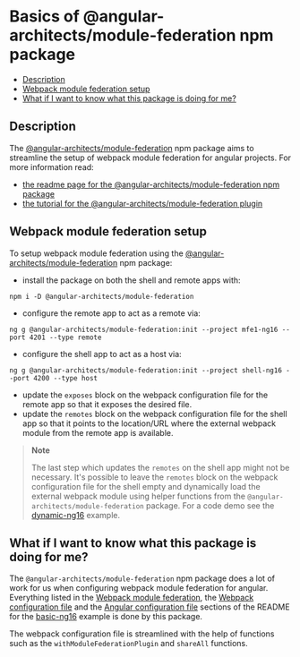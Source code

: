 # Basics of @angular-architects/module-federation npm package

- [Description](#description)
- [Webpack module federation setup](#webpack-module-federation-setup)
- [What if I want to know what this package is doing for me?](#what-if-i-want-to-know-what-this-package-is-doing-for-me)

## Description

The [@angular-architects/module-federation](https://www.npmjs.com/package/@angular-architects/module-federation) npm package aims to streamline the setup of webpack module federation for angular projects. For more information read:
- [the readme page for the @angular-architects/module-federation npm package](https://www.npmjs.com/package/@angular-architects/module-federation?activeTab=readme)
- [the tutorial for the @angular-architects/module-federation plugin](https://github.com/angular-architects/module-federation-plugin/blob/main/libs/mf/tutorial/tutorial.md)

## Webpack module federation setup

To setup webpack module federation using the [@angular-architects/module-federation](https://www.npmjs.com/package/@angular-architects/module-federation) npm package:

- install the package on both the shell and remote apps with:
```
npm i -D @angular-architects/module-federation
```
- configure the remote app to act as a remote via:
```
ng g @angular-architects/module-federation:init --project mfe1-ng16 --port 4201 --type remote
```
- configure the shell app to act as a host via:
```
ng g @angular-architects/module-federation:init --project shell-ng16 --port 4200 --type host
```
- update the `exposes` block on the webpack configuration file for the remote app so that it exposes the desired file.
- update the `remotes` block on the webpack configuration file for the shell app so that it points to the location/URL where the external webpack module from the remote app is available.

> **Note**
> 
> The last step which updates the `remotes` on the shell app might not be necessary. It's possible to leave the `remotes` block on the webpack configuration file for the shell empty and dynamically load the external webpack module using helper functions from the `@angular-architects/module-federation` package. For a code demo see the [dynamic-ng16](../dynamic-ng16/README.md) example. 
>

## What if I want to know what this package is doing for me?

The `@angular-architects/module-federation` npm package does a lot of work for us when configuring webpack module federation for angular. Everything listed in the [Webpack module federation](/basic-ng16/README.md#webpack-module-federation), the [Webpack configuration file](/basic-ng16/README.md#webpack-configuration-file) and the [Angular configuration file](/basic-ng16/README.md#angular-configuration-file) sections of the README for the [basic-ng16](/basic-ng16/README.md#description) example is done by this package.

The webpack configuration file is streamlined with the help of functions such as the `withModuleFederationPlugin` and `shareAll` functions. 